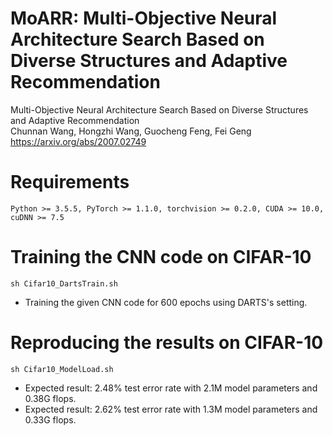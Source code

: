 # MoARR: Multi-Objective Neural Architecture Search Based on Diverse Structures and Adaptive Recommendation

Multi-Objective Neural Architecture Search Based on Diverse Structures and Adaptive Recommendation<br>
Chunnan Wang, Hongzhi Wang, Guocheng Feng, Fei Geng<br>
https://arxiv.org/abs/2007.02749<br>

# Requirements

``Python >= 3.5.5, PyTorch >= 1.1.0, torchvision >= 0.2.0, CUDA >= 10.0, cuDNN >= 7.5``

# Training the CNN code on CIFAR-10

``sh Cifar10_DartsTrain.sh``<br>
* Training the given CNN code for 600 epochs using DARTS's setting.

# Reproducing the results on CIFAR-10

``sh Cifar10_ModelLoad.sh``<br>
* Expected result: 2.48% test error rate with 2.1M model parameters and 0.38G flops.<br>
* Expected result: 2.62% test error rate with 1.3M model parameters and 0.33G flops.<br>
